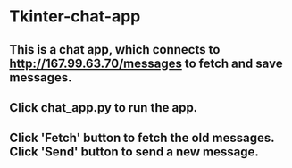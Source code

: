 # Tkinter-chat-app
## This is a chat app, which connects to http://167.99.63.70/messages to fetch and save messages.
## Click chat_app.py to run the app.
## Click 'Fetch' button to fetch the old messages. Click 'Send' button to send a new message.
